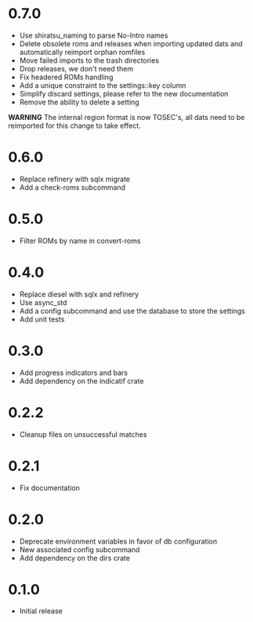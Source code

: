 # 0.7.0
* Use shiratsu_naming to parse No-Intro names
* Delete obsolete roms and releases when importing updated dats and automatically reimport orphan romfiles
* Move failed imports to the trash directories
* Drop releases, we don't need them
* Fix headered ROMs handling
* Add a unique constraint to the settings::key column
* Simplify discard settings, please refer to the new documentation
* Remove the ability to delete a setting

**WARNING** The internal region format is now TOSEC's, all dats need to be reimported for this change to take effect.

# 0.6.0
* Replace refinery with sqlx migrate
* Add a check-roms subcommand

# 0.5.0
* Filter ROMs by name in convert-roms

# 0.4.0
* Replace diesel with sqlx and refinery
* Use async_std
* Add a config subcommand and use the database to store the settings
* Add unit tests

# 0.3.0
* Add progress indicators and bars
* Add dependency on the indicatif crate

# 0.2.2
* Cleanup files on unsuccessful matches

# 0.2.1
* Fix documentation

# 0.2.0
* Deprecate environment variables in favor of db configuration
* New associated config subcommand
* Add dependency on the dirs crate

# 0.1.0
* Initial release